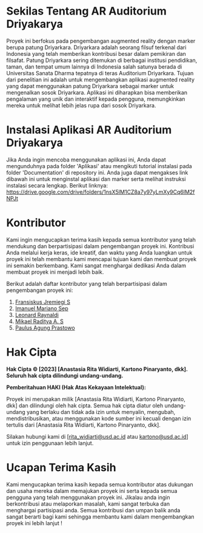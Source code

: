 # Sekilas Tentang AR Auditorium Driyakarya

Proyek ini berfokus pada pengembangan augmented reality dengan marker berupa patung Driyarkara. Driyarkara adalah seorang filsuf terkenal dari Indonesia yang telah memberikan kontribusi besar dalam pemikiran dan filsafat. Patung Driyarkara sering ditemukan di berbagai institusi pendidikan, taman, dan tempat umum lainnya di Indonesia salah satunya berada di Universitas Sanata Dharma tepatnya di teras Auditorium Driyarkara. Tujuan dari penelitian ini adalah untuk mengembangkan aplikasi augmented reality yang dapat menggunakan patung Driyarkara sebagai marker untuk mengenalkan sosok Driyarkara. Aplikasi ini diharapkan bisa memberikan pengalaman yang unik dan interaktif kepada pengguna, memungkinkan mereka untuk melihat lebih jelas rupa dari sosok Driyarkara.

# Instalasi Aplikasi AR Auditorium Driyakarya

Jika Anda ingin mencoba menggunakan aplikasi ini, Anda dapat mengunduhnya pada folder 'Aplikasi' atau mengikuti tutorial instalasi pada folder 'Documentation' di repository ini. Anda juga dapat mengakses link dibawah ini untuk menginstal aplikasi dan marker serta melihat instruksi instalasi secara lengkap. Berikut linknya:
https://drive.google.com/drive/folders/1nsX5IM1CZ8a7y97yLmXy9Cq6lM2fNPJt

# Kontributor

Kami ingin mengucapkan terima kasih kepada semua kontributor yang telah mendukung dan berpartisipasi dalam pengembangan proyek ini. Kontribusi Anda melalui kerja keras, ide kreatif, dan waktu yang Anda luangkan untuk proyek ini telah membantu kami mencapai tujuan kami dan membuat proyek ini semakin berkembang. Kami sangat menghargai dedikasi Anda dalam membuat proyek ini menjadi lebih baik.

Berikut adalah daftar kontributor yang telah berpartisipasi dalam pengembangan proyek ini:

1. [Fransiskus Jremiegi S](https://github.com/Jremiegii)
2. [Imanuel Mariano Sep](https://github.com/Imanuel21)
3. [Leonard Raynaldi](https://github.com/ImLeonardRay)
4. [Mikael Raditya A. S](https://github.com/MikaelSasmita)
5. [Paulus Agung Prastowo](https://github.com/agungpr00)

# Hak Cipta

**Hak Cipta © [2023] [Anastasia Rita Widiarti, Kartono Pinaryanto, dkk]. Seluruh hak cipta dilindungi undang-undang.**

**Pemberitahuan HAKI (Hak Atas Kekayaan Intelektual):**

Proyek ini merupakan milik [Anastasia Rita Widiarti, Kartono Pinaryanto, dkk] dan dilindungi oleh hak cipta. Semua hak cipta diatur oleh undang-undang yang berlaku dan tidak ada izin untuk menyalin, mengubah, mendistribusikan, atau menggunakan kode sumber ini kecuali dengan izin tertulis dari [Anastasia Rita Widiarti, Kartono Pinaryanto, dkk].

Silakan hubungi kami di [rita_widiarti@usd.ac.id atau kartono@usd.ac.id] untuk izin penggunaan lebih lanjut.


# Ucapan Terima Kasih

Kami mengucapkan terima kasih kepada semua kontributor atas dukungan dan usaha mereka dalam memajukan proyek ini serta kepada semua pengguna yang telah menggunakan proyek ini. Jikalau anda ingin berkontribusi atau melaporkan masalah, kami sangat terbuka dan menghargai partisipasi anda. Semua kontribusi dan umpan balik anda sangat berarti bagi kami sehingga membantu kami dalam mengembangkan proyek ini lebih lanjut !
